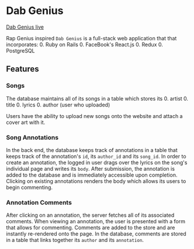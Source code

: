 # Dab Genius

[Dab Genius live][heroku]

[heroku]: https://dab-genius.herokuapp.com/

Rap Genius inspired `Dab Genius` is a full-stack web application that that incorporates:
  0. Ruby on Rails
  0. FaceBook's React.js
  0. Redux
  0. PostgreSQL

## Features

### Songs

The database maintains all of its songs in a table which stores its
  0. artist
  0. title
  0. lyrics
  0. author (user who uploaded)

Users have the ability to upload new songs onto the website and attach a cover art with it. 

### Song Annotations

In the back end, the database keeps track of annotations in a table that keeps track of the annotation's `id`, its `author_id` and its `song_id`. In order to create an annotation, the logged in user drags over the lyrics on the song's individual page and writes its `body`. After submission, the annotation is added to the database and is immediately accessible upon completion. Clicking on existing annotations renders the body which allows its users to begin commenting.

### Annotation Comments

After clicking on an annotation, the server fetches all of its associated comments. When viewing an annotation, the user is presented with a form that allows for commenting. Comments are added to the store and are instantly re-rendered onto the page. In the database, comments are stored in a table that links together its `author` and its `annotation`.
